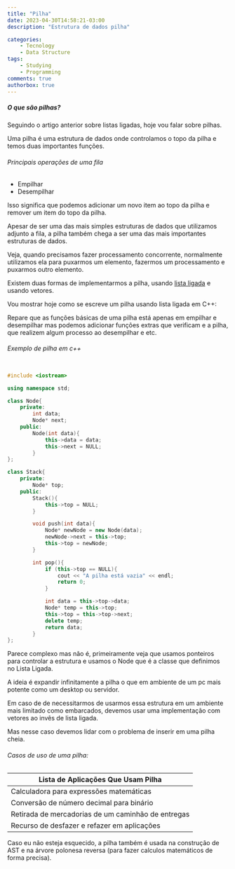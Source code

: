 ```yaml
---
title: "Pilha"
date: 2023-04-30T14:58:21-03:00
description: "Estrutura de dados pilha"

categories:
    - Tecnology
    - Data Structure
tags:
    - Studying
    - Programming
comments: true
authorbox: true
---
```


##### O que são pilhas?

Seguindo o artigo anterior sobre listas ligadas, hoje vou falar sobre pilhas.

Uma pilha é uma estrutura de dados onde controlamos o topo da pilha e temos duas importantes funções.

###### Principais operações de uma fila

- Empilhar
- Desempilhar

Isso significa que podemos adicionar um novo item ao topo da pilha e remover um item do topo da pilha.

Apesar de ser uma das mais simples estruturas de dados que utilizamos adjunto a fila, a pilha também chega a ser uma das mais importantes estruturas de dados.

Veja, quando precisamos fazer processamento concorrente, normalmente utilizamos ela para puxarmos um elemento, fazermos um processamento e puxarmos outro elemento.

Existem duas formas de implementarmos a pilha, usando [lista ligada](https://foxtechworld.github.io/lista_ligada/) e usando vetores.

Vou mostrar hoje como se escreve um pilha usando lista ligada em C++:

Repare que as funções básicas de uma pilha está apenas em empilhar e desempilhar mas podemos adicionar funções extras que verificam e a pilha, que realizem algum processo ao desempilhar e etc.

###### Exemplo de pilha em c++

```cpp

#include <iostream>

using namespace std;

class Node{
    private:
        int data;
        Node* next;
    public:
        Node(int data){
            this->data = data;
            this->next = NULL;
        }
};

class Stack{
    private:
        Node* top;
    public:
        Stack(){
            this->top = NULL;
        }

        void push(int data){
            Node* newNode = new Node(data);
            newNode->next = this->top;
            this->top = newNode;
        }

        int pop(){
            if (this->top == NULL){
                cout << "A pilha está vazia" << endl;
                return 0;
            }

            int data = this->top->data;
            Node* temp = this->top;
            this->top = this->top->next;
            delete temp;
            return data;
        }
};
```

Parece complexo mas não é, primeiramente veja que usamos ponteiros para controlar a estrutura e usamos o Node que é a classe que definimos no Lista Ligada. 

A ideia é expandir infinitamente a pilha o que em ambiente de um pc mais potente como um desktop ou servidor.

Em caso de de necessitarmos de usarmos essa estrutura em um ambiente mais limitado como embarcados, devemos usar uma implementação com vetores ao invês de lista ligada.

Mas nesse caso devemos lidar com o problema de inserir em uma pilha cheia.

###### Casos de uso de uma pilha:

| Lista de Aplicações Que Usam Pilha                 |
|----------------------------------------------------|
| Calculadora para expressões matemáticas            |
| Conversão de número decimal para binário           |
| Retirada de mercadorias de um caminhão de entregas |
| Recurso de desfazer e refazer em aplicações        |

Caso eu não esteja esquecido, a pilha também é usada na construção de AST e na árvore polonesa reversa (para fazer calculos matemáticos de forma precisa).
